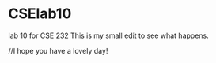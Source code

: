 # CSElab10
lab 10 for CSE 232
This is my small edit to see what happens.

//I hope you have a lovely day!
